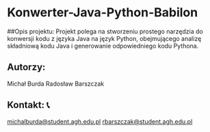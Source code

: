 # Konwerter-Java-Python-Babilon

##Opis projektu: 
Projekt polega na stworzeniu prostego narzędzia do konwersji kodu z języka Java na język Python, obejmującego analizę składniową kodu Java i generowanie odpowiedniego kodu Pythona.

## Autorzy: 
Michał Burda
Radosław Barszczak

## Kontakt: 📞
michalburda@student.agh.edu.pl
rbarszczak@student.agh.edu.pl
